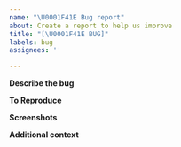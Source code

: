 ```yaml
---
name: "\U0001F41E Bug report"
about: Create a report to help us improve
title: "[\U0001F41E BUG]"
labels: bug
assignees: ''

---
```


**Describe the bug** <br/>
<!-- 버그에 대해 설명해주세요. -->

**To Reproduce** <br/>
<!-- 실행 환경과 버그 재현 방법을 설명해주세요. -->

**Screenshots** <br/>
<!-- 사진이 있다면 첨부해주세요. -->

**Additional context** <br/>
<!-- 추가할 내용을 적어주세요. -->
